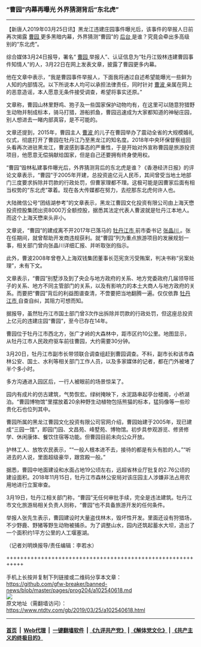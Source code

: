 ### “曹园”内幕再曝光 外界猜测背后“东北虎”
------------------------

<div class="post_content" itemprop="articleBody">
 <p>
  【新唐人2019年03月25日讯】黑龙江违建庄园事件曝光后，该事件的举报人日前再次揭露
  <a href="https://www.ntdtv.com/gb/曹园.htm">
   曹园
  </a>
  更多黑暗内幕，外界猜测“曹园”的
  <a href="https://www.ntdtv.com/gb/后台.htm">
   后台
  </a>
  是谁？究竟会牵出多高级别的“东北虎”。
 </p>
 <p>
  综合媒体3月24日报导，署名“
  <a href="https://www.ntdtv.com/gb/曹园.htm">
   曹园
  </a>
  举报人”、认证信息为“牡丹江毁林违建曹园事件知情人”的人，3月22日在网上发表文章，披露了曹园更多内幕。
 </p>
 <p>
  他在文章中表示，“我是曹园事件举报人，下面我将通过自述希望能曝光一些鲜为人知的内部情况。以下所说本人均可以承担法律责任，同时针对
  <a href="https://www.ntdtv.com/gb/曹波.htm">
   曹波
  </a>
  亲属在网上的恶意造谣，本人愿意无条件接受调查，希望将事实还原。”
 </p>
 <p>
  文章称，曹园山林里野鸡、狍子及一些国家保护动物均有，在这里可以随意狩猎野生动物并制成标本，骑马打猎，游船抓鱼，曹园迅速成为大家都知道的神秘庄园，别人想进去一睹内部真容，是不可能的。
 </p>
 <p>
  文章还提到，2015年，曹园主人
  <a href="https://www.ntdtv.com/gb/曹波.htm">
   曹波
  </a>
  的儿子在曹园举办了震动全省的大规模婚礼仪式，彻底打开了曹园在牡丹江乃至黑龙江的知名度。2018年中央环保督察组回头看再次进驻黑龙江，曹波感到事态的严重性，于是开始对外宣称曹园是旅游投资项目，他愿意无偿捐献给国家，但是自己还要拥有终身使用权。
 </p>
 <p>
  “曹园”毁林私建事件曝光后，外界猜测背后的东北虎是谁？《香港经济日报》的评论文章表示，“曹园”于2005年开建，总投资逾亿元人民币，其间曾受当地土地部门三度要求拆除并罚款的行政处罚，但曹家理都不理。这极可能是因曹家后面有相当权势的“东北虎”罩着。现在各大传媒都在努力，去挖那东北虎何许人也。
 </p>
 <p>
  大陆微信公号“团结湖参考”的文章表示，黑龙江曹园文化投资有限公司由上海天懋投资控股集团出资8000万全额控股，据悉其法定代表人曹波就是牡丹江本地人。而这个上海天懋来头非小。
 </p>
 <p>
  文章说，“曹园”的建成离不开2017年已落马的
  <a href="https://www.ntdtv.com/gb/牡丹江市.htm">
   牡丹江市
  </a>
  前市委书记
  <a href="https://www.ntdtv.com/gb/张晶川.htm">
   张晶川
  </a>
  。张在任期间，就曾帮助开发商违规获利。就“曹园”列为重点旅游项目的发展规划一事，相关部门曾向张晶川详细汇报、并听取张的指示。
 </p>
 <p>
  此外，曹波2008年曾卷入上海双钱集团董事长范宪贪污受贿案，判决书称“另案处理”，未有下文。
 </p>
 <p>
  文章表示，“曹园”别墅涉及到了央企与地方政府的关系、地方党委政府几届领导班子的关系、地方不同主管部门的关系，以及有影响力的本土大商人与地方政府的关系。而要把“曹园”背后的利益图谱查清，不啻要把当地翻腾一遍。仅仅依靠
  <a href="https://www.ntdtv.com/gb/牡丹江市.htm">
   牡丹江市
  </a>
  自查自纠，其阻力可想而知。
 </p>
 <p>
  据报导，虽然牡丹江市国土部门曾3次作出拆除并罚款的行政处罚，但这座总投资上亿元的违建庄园“曹园”，至今已存在14年。
 </p>
 <p>
  曹园位于牡丹江市西北方，张广才岭的大森林中，距市区约10公里。地图显示，从牡丹江市人民政府驱车前往曹园，大约需要30分钟。
 </p>
 <p>
  3月20日，牡丹江市副市长带领联合调查组赶到曹园调查。不料，副市长和该市森林公安、国土、水利等相关部门工作人员，以及多家媒体的记者，都在门外被堵了半个多小时。
 </p>
 <p>
  多方沟通进入园区后，一行人被眼前的场景惊呆了。
 </p>
 <p>
  园内有成片的仿古建筑，气势恢宏。绿树掩映下，水泥路串起亭台楼阁，小桥湖泊。“曹园博物馆”里摆放着20余种野生动植物包括熊猫的标本，猛犸像等一些珍贵化石也位列其中。
 </p>
 <p>
  曹园所属的黑龙江曹园文化投资有限公司官网介绍，曹园始建于2005年，现已建成“三园一馆”，即园门园、文昌苑、峰墅苑、博物馆。初步具参观游览、修贤修学、休闲康体、餐饮住宿等功能。但曹园目前未向公众开放。
 </p>
 <p>
  护林工人、放牧农民表示，““一般人根本进不去，接待的都是有头有脸的人。”“听进去的人说，里面超级豪华，跟宫殿一般。”
 </p>
 <p>
  据悉，曹园中地面建设和水面占地19公顷左右，远超省林业厅批复的2.76公顷的建设面积。2018年11月15日，牡丹江市森林公安局对该庄园主人涉嫌非法占用农用地进行立案审查。
 </p>
 <p>
  3月19日，牡丹江相关部门称，“曹园”无任何审批手续，完全是违法建筑。牡丹江市文化旅游局相关负责人则称，“曹园”也不具备旅游开发的任何条件。
 </p>
 <p>
  举报人张先生表示，曹园建设时大量盗伐林木，毁坏性开发。里面还设有狩猎场，不少野鹿、野猪等野生动物被捕杀。为了调整山水，园内还筑起蓄水大坝，造出了一个面积约1平方公里的人工堰塞湖。
 </p>
 <p>
  （记者刘明焕报导/责任编辑：李若水）
 </p>
 <div class="single_ad">
 </div>
</div>

+++++++++++++++++++++++++++++++++++++++++++++++++++++++++++<br/><br/>
手机上长按并复制下列链接或二维码分享本文章：<br/>
https://github.com/gfw-breaker/banned-news/blob/master/pages/prog204/a102540618.md <br/>
<a href='https://github.com/gfw-breaker/banned-news/blob/master/pages/prog204/a102540618.md'><img src='https://github.com/gfw-breaker/banned-news/blob/master/pages/prog204/a102540618.md.png'/></a> <br/>
原文地址（需翻墙访问）：https://www.ntdtv.com/gb/2019/03/25/a102540618.html


------------------------
#### [首页](https://github.com/gfw-breaker/banned-news/blob/master/README.md) &nbsp;|&nbsp; [Web代理](https://github.com/labour-camp/helloworld) &nbsp;|&nbsp; [一键翻墙软件](https://github.com/gfw-breaker/nogfw/blob/master/README.md) &nbsp;| [《九评共产党》](https://github.com/gfw-breaker/9ping.md/blob/master/README.md#九评之一评共产党是什么) | [《解体党文化》](https://github.com/gfw-breaker/jtdwh.md/blob/master/README.md) | [《共产主义的终极目的》](https://github.com/gfw-breaker/gczydzjmd.md/blob/master/README.md)


